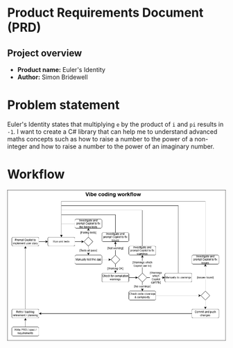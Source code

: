 ﻿# Product Requirements Document (PRD)

## Project overview
- **Product name:** Euler's Identity
- **Author:** Simon Bridewell

# Problem statement

Euler's Identity states that multiplying `e` by the product of `i` and `pi` results in `-1`. I want to create a C# library that can help me to understand advanced maths concepts such as how to raise a number to the power of a non-integer and how to raise a number to the power of an imaginary number.

# Workflow

![Vibe coding workflow](VibeCodingWorkflow.png)